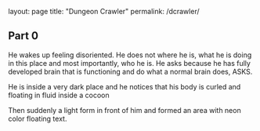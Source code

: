 layout: page
title: "Dungeon Crawler"
permalink: /dcrawler/

## Part 0
He wakes up feeling disoriented. He does not where he is, what he is doing in this place and most importantly, who he is. He asks because he has fully developed brain that is functioning and do what a normal brain does, ASKS.  

He is inside a very dark place and he notices that his body is curled and floating in fluid inside a cocoon 

Then suddenly a light form in front of him and formed an area with neon color floating text.
